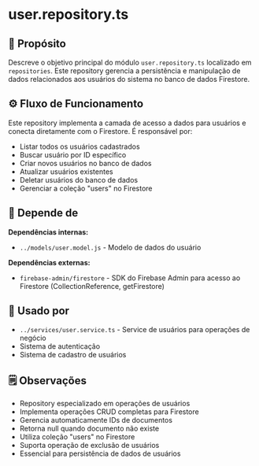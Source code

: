 # user.repository.ts

## 📘 Propósito
Descreve o objetivo principal do módulo `user.repository.ts` localizado em `repositories`. Este repository gerencia a persistência e manipulação de dados relacionados aos usuários do sistema no banco de dados Firestore.

## ⚙️ Fluxo de Funcionamento
Este repository implementa a camada de acesso a dados para usuários e conecta diretamente com o Firestore. É responsável por:
- Listar todos os usuários cadastrados
- Buscar usuário por ID específico
- Criar novos usuários no banco de dados
- Atualizar usuários existentes
- Deletar usuários do banco de dados
- Gerenciar a coleção "users" no Firestore

## 🔗 Depende de
**Dependências internas:**
- `../models/user.model.js` - Modelo de dados do usuário

**Dependências externas:**
- `firebase-admin/firestore` - SDK do Firebase Admin para acesso ao Firestore (CollectionReference, getFirestore)

## 🧩 Usado por
- `../services/user.service.ts` - Service de usuários para operações de negócio
- Sistema de autenticação
- Sistema de cadastro de usuários

## 🗒️ Observações
- Repository especializado em operações de usuários
- Implementa operações CRUD completas para Firestore
- Gerencia automaticamente IDs de documentos
- Retorna null quando documento não existe
- Utiliza coleção "users" no Firestore
- Suporta operação de exclusão de usuários
- Essencial para persistência de dados de usuários
